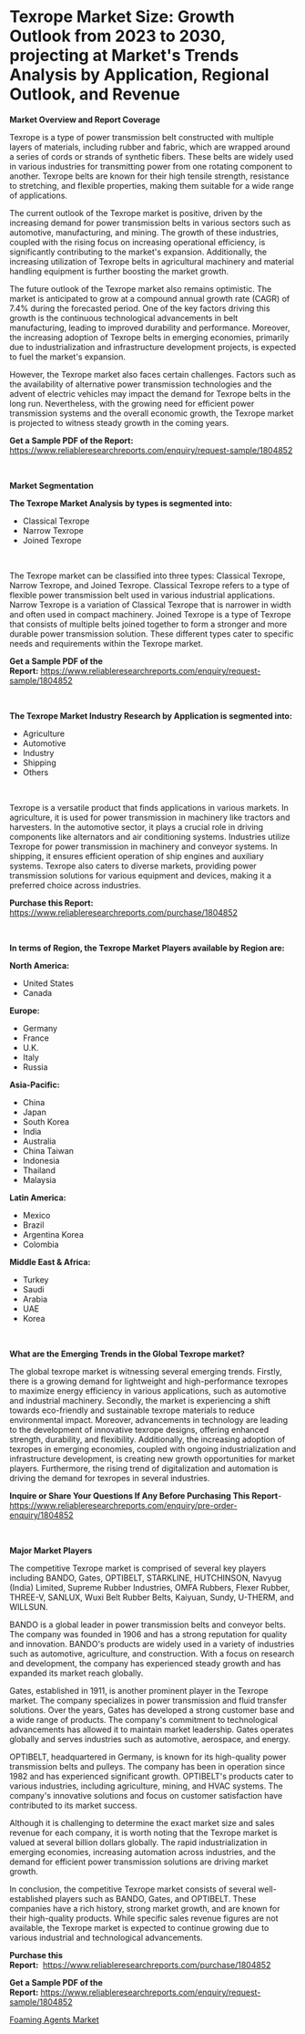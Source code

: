 <p><h1>Texrope Market Size: Growth Outlook from 2023 to 2030, projecting at Market's Trends Analysis by Application, Regional Outlook, and Revenue</h1></p><p><strong>Market Overview and Report Coverage</strong></p>
<p><p>Texrope is a type of power transmission belt constructed with multiple layers of materials, including rubber and fabric, which are wrapped around a series of cords or strands of synthetic fibers. These belts are widely used in various industries for transmitting power from one rotating component to another. Texrope belts are known for their high tensile strength, resistance to stretching, and flexible properties, making them suitable for a wide range of applications.</p><p>The current outlook of the Texrope market is positive, driven by the increasing demand for power transmission belts in various sectors such as automotive, manufacturing, and mining. The growth of these industries, coupled with the rising focus on increasing operational efficiency, is significantly contributing to the market's expansion. Additionally, the increasing utilization of Texrope belts in agricultural machinery and material handling equipment is further boosting the market growth.</p><p>The future outlook of the Texrope market also remains optimistic. The market is anticipated to grow at a compound annual growth rate (CAGR) of 7.4% during the forecasted period. One of the key factors driving this growth is the continuous technological advancements in belt manufacturing, leading to improved durability and performance. Moreover, the increasing adoption of Texrope belts in emerging economies, primarily due to industrialization and infrastructure development projects, is expected to fuel the market's expansion.</p><p>However, the Texrope market also faces certain challenges. Factors such as the availability of alternative power transmission technologies and the advent of electric vehicles may impact the demand for Texrope belts in the long run. Nevertheless, with the growing need for efficient power transmission systems and the overall economic growth, the Texrope market is projected to witness steady growth in the coming years.</p></p>
<p><strong>Get a Sample PDF of the Report:</strong> <a href="https://www.reliableresearchreports.com/enquiry/request-sample/1804852">https://www.reliableresearchreports.com/enquiry/request-sample/1804852</a></p>
<p>&nbsp;</p>
<p><strong>Market Segmentation</strong></p>
<p><strong>The Texrope Market Analysis by types is segmented into:</strong></p>
<p><ul><li>Classical Texrope</li><li>Narrow Texrope</li><li>Joined Texrope</li></ul></p>
<p>&nbsp;</p>
<p><p>The Texrope market can be classified into three types: Classical Texrope, Narrow Texrope, and Joined Texrope. Classical Texrope refers to a type of flexible power transmission belt used in various industrial applications. Narrow Texrope is a variation of Classical Texrope that is narrower in width and often used in compact machinery. Joined Texrope is a type of Texrope that consists of multiple belts joined together to form a stronger and more durable power transmission solution. These different types cater to specific needs and requirements within the Texrope market.</p></p>
<p><strong>Get a Sample PDF of the Report:</strong>&nbsp;<a href="https://www.reliableresearchreports.com/enquiry/request-sample/1804852">https://www.reliableresearchreports.com/enquiry/request-sample/1804852</a></p>
<p>&nbsp;</p>
<p><strong>The Texrope Market Industry Research by Application is segmented into:</strong></p>
<p><ul><li>Agriculture</li><li>Automotive</li><li>Industry</li><li>Shipping</li><li>Others</li></ul></p>
<p>&nbsp;</p>
<p><p>Texrope is a versatile product that finds applications in various markets. In agriculture, it is used for power transmission in machinery like tractors and harvesters. In the automotive sector, it plays a crucial role in driving components like alternators and air conditioning systems. Industries utilize Texrope for power transmission in machinery and conveyor systems. In shipping, it ensures efficient operation of ship engines and auxiliary systems. Texrope also caters to diverse markets, providing power transmission solutions for various equipment and devices, making it a preferred choice across industries.</p></p>
<p><strong>Purchase this Report:</strong>&nbsp; <a href="https://www.reliableresearchreports.com/purchase/1804852">https://www.reliableresearchreports.com/purchase/1804852</a></p>
<p>&nbsp;</p>
<p><strong>In terms of Region, the Texrope Market Players available by Region are:</strong></p>
<p>
    <p> <strong> North America: </strong>
        <ul>
            <li>United States</li>
            <li>Canada</li>
        </ul>
        </p> 
    <p> <strong> Europe: </strong>
        <ul>
            <li>Germany</li>
            <li>France</li>
            <li>U.K.</li>
            <li>Italy</li>
            <li>Russia</li>
        </ul>
        </p> 
    <p> <strong> Asia-Pacific: </strong>
        <ul>
            <li>China</li>
            <li>Japan</li>
            <li>South Korea</li>
            <li>India</li>
            <li>Australia</li>
            <li>China Taiwan</li>
            <li>Indonesia</li>
            <li>Thailand</li>
            <li>Malaysia</li>
        </ul>
        </p> 
    <p> <strong> Latin America: </strong>
        <ul>
            <li>Mexico</li>
            <li>Brazil</li>
            <li>Argentina Korea</li>
            <li>Colombia</li>
        </ul>
        </p> 
    <p> <strong> Middle East & Africa: </strong>
        <ul>
            <li>Turkey</li>
            <li>Saudi</li>
            <li>Arabia</li>
            <li>UAE</li>
            <li>Korea</li>
        </ul>
    </p>
    </p>
<p>&nbsp;</p>
<p><strong>What are the Emerging Trends in the Global Texrope market?</strong></p>
<p><p>The global texrope market is witnessing several emerging trends. Firstly, there is a growing demand for lightweight and high-performance texropes to maximize energy efficiency in various applications, such as automotive and industrial machinery. Secondly, the market is experiencing a shift towards eco-friendly and sustainable texrope materials to reduce environmental impact. Moreover, advancements in technology are leading to the development of innovative texrope designs, offering enhanced strength, durability, and flexibility. Additionally, the increasing adoption of texropes in emerging economies, coupled with ongoing industrialization and infrastructure development, is creating new growth opportunities for market players. Furthermore, the rising trend of digitalization and automation is driving the demand for texropes in several industries.</p></p>
<p><strong>Inquire or Share Your Questions If Any Before Purchasing This Report</strong>- <a href="https://www.reliableresearchreports.com/enquiry/pre-order-enquiry/1804852">https://www.reliableresearchreports.com/enquiry/pre-order-enquiry/1804852</a></p>
<p>&nbsp;</p>
<p><strong>Major Market Players</strong></p>
<p><p>The competitive Texrope market is comprised of several key players including BANDO, Gates, OPTIBELT, STARKLINE, HUTCHINSON, Navyug (India) Limited, Supreme Rubber Industries, OMFA Rubbers, Flexer Rubber, THREE-V, SANLUX, Wuxi Belt Rubber Belts, Kaiyuan, Sundy, U-THERM, and WILLSUN.</p><p>BANDO is a global leader in power transmission belts and conveyor belts. The company was founded in 1906 and has a strong reputation for quality and innovation. BANDO's products are widely used in a variety of industries such as automotive, agriculture, and construction. With a focus on research and development, the company has experienced steady growth and has expanded its market reach globally.</p><p>Gates, established in 1911, is another prominent player in the Texrope market. The company specializes in power transmission and fluid transfer solutions. Over the years, Gates has developed a strong customer base and a wide range of products. The company's commitment to technological advancements has allowed it to maintain market leadership. Gates operates globally and serves industries such as automotive, aerospace, and energy.</p><p>OPTIBELT, headquartered in Germany, is known for its high-quality power transmission belts and pulleys. The company has been in operation since 1982 and has experienced significant growth. OPTIBELT's products cater to various industries, including agriculture, mining, and HVAC systems. The company's innovative solutions and focus on customer satisfaction have contributed to its market success.</p><p>Although it is challenging to determine the exact market size and sales revenue for each company, it is worth noting that the Texrope market is valued at several billion dollars globally. The rapid industrialization in emerging economies, increasing automation across industries, and the demand for efficient power transmission solutions are driving market growth.</p><p>In conclusion, the competitive Texrope market consists of several well-established players such as BANDO, Gates, and OPTIBELT. These companies have a rich history, strong market growth, and are known for their high-quality products. While specific sales revenue figures are not available, the Texrope market is expected to continue growing due to various industrial and technological advancements.</p></p>
<p><strong>Purchase this Report:</strong>&nbsp;&nbsp;<a href="https://www.reliableresearchreports.com/purchase/1804852">https://www.reliableresearchreports.com/purchase/1804852</a></p>
<p></p>
<p><strong>Get a Sample PDF of the Report:</strong>&nbsp;<a href="https://www.reliableresearchreports.com/enquiry/request-sample/1804852">https://www.reliableresearchreports.com/enquiry/request-sample/1804852</a></p>
<p><p><a href="https://github.com/NorbertYates/Market-Research-Report-List-2/blob/main/foaming-agents-market.md">Foaming Agents Market</a></p></p>